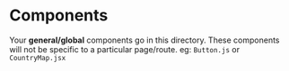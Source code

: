 # Components

Your **general/global** components go in this directory. These components will not be specific to a particular page/route. eg: `Button.js` or `CountryMap.jsx`
